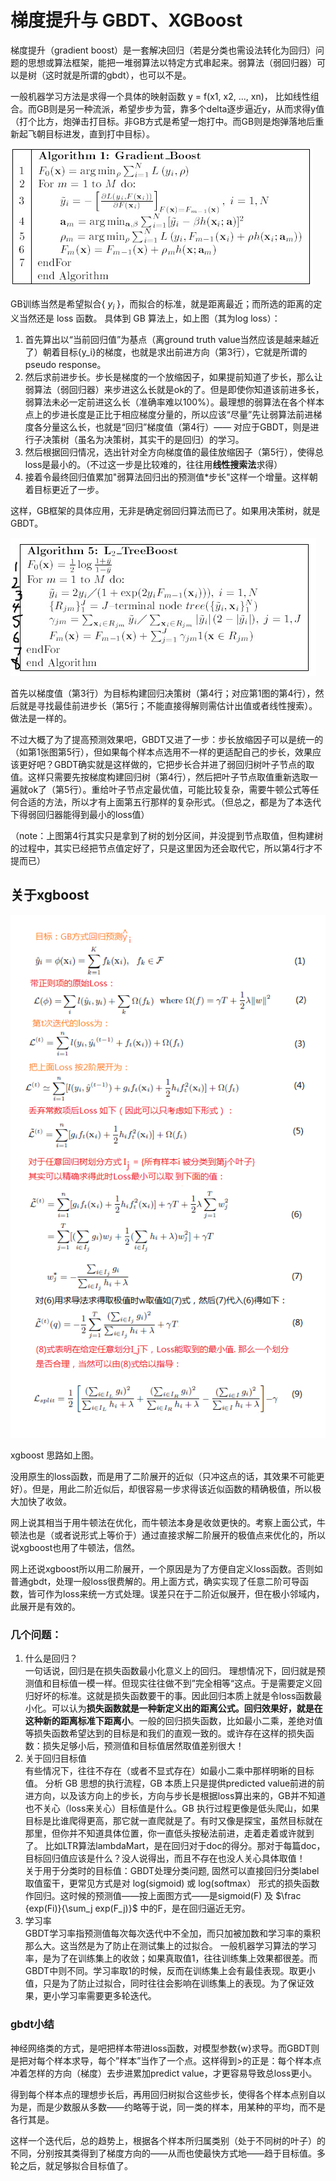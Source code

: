 # 梯度提升与 GBDT、XGBoost

梯度提升（gradient boost）是一套解决回归（若是分类也需设法转化为回归）问题的思想或算法框架，能把一堆弱算法以特定方式串起来。弱算法（弱回归器）可以是树（这时就是所谓的gbdt），也可以不是。

一般机器学习方法是求得一个具体的映射函数 y = f(x1, x2, ..., xn)， 比如线性组合。而GB则是另一种流派，希望步步为营，靠多个delta逐步逼近y，从而求得y值（打个比方，炮弹击打目标。非GB方式是希望一炮打中。而GB则是炮弹落地后重新起飞朝目标进发，直到打中目标）。 

![gradient boost algorithm](./img/gradient_boost_algorithm_1.png)

GB训练当然是希望拟合{ $y_i$ }，而拟合的标准，就是距离最近；而所选的距离的定义当然还是 loss 函数。
具体到 GB 算法上，如上图（其为log loss）：
1. 首先算出以“当前回归值”为基点（离ground truth value当然应该是越来越近了）朝着目标{y_i}的梯度，也就是求出前进方向（第3行），它就是所谓的 pseudo response。
2. 然后求前进步长。步长是梯度的一个放缩因子，如果提前知道了步长，那么让弱算法（弱回归器）来步进这么长就是ok的了。但是即使你知道该前进多长，弱算法未必一定前进这么长（准确率难以100%）。最理想的弱算法在各个样本点上的步进长度是正比于相应梯度分量的，所以应该“尽量”先让弱算法前进梯度各分量这么长，也就是“回归”梯度值（第4行）—— 对应于GBDT，则是进行子决策树（虽名为决策树，其实干的是回归）的学习。
3. 然后根据回归情况，选出针对全方向梯度值的最佳放缩因子（第5行），使得总loss是最小的。（不过这一步是比较难的，往往用**线性搜索法**求得）
4. 接着令最终回归值累加"弱算法回归出的预测值*步长"这样一个增量。这样朝着目标更近了一步。

这样，GB框架的具体应用，无非是确定弱回归算法而已了。如果用决策树，就是GBDT。

![l2 tree boost algorithm](./img/l2_treeboost_algorithm_5.png)

首先以梯度值（第3行）为目标构建回归决策树（第4行；对应第1图的第4行），然后就是寻找最佳前进步长（第5行；不能直接得解则需估计出值或者线性搜索）。做法是一样的。

不过大概了为了提高预测效果吧，GBDT又进了一步：步长放缩因子可以是统一的（如第1张图第5行），但如果每个样本点选用不一样的更适配自己的步长，效果应该更好吧？GBDT确实就是这样做的，它把步长合并进了弱回归树叶子节点的取值。这样只需要先按梯度构建回归树（第4行），然后把叶子节点取值重新选取一遍就ok了（第5行）。重给叶子节点定最优值，可能比较复杂，需要牛顿公式等任何合适的方法，所以才有上面第五行那样的复杂形式。（但总之，都是为了本迭代下得弱回归器能得到最小的loss值）

（note：上图第4行其实只是拿到了树的划分区间，并没提到节点取值，但构建树的过程中，其实已经把节点值定好了，只是这里因为还会取代它，所以第4行才不提而已）


## 关于xgboost

![xgboost](./img/xgboost.png)

xgboost 思路如上图。

没用原生的loss函数，而是用了二阶展开的近似（只冲这点的话，其效果不可能更好）。但是，用此二阶近似后，却很容易一步求得该近似函数的精确极值，所以极大加快了收敛。

网上说其相当于用牛顿法在优化，而牛顿法本身是收敛更快的。考察上面公式，牛顿法也是（或者说形式上等价于）通过直接求解二阶展开的极值点来优化的，所以说xgboost也用了牛顿法，信然。

网上还说xgboost所以用二阶展开，一个原因是为了方便自定义loss函数。否则如普通gbdt，处理一般loss很费解的。用上面方式，确实实现了任意二阶可导函数，皆可作为loss来统一方式处理。误差只在于二阶近似展开，但在极小邻域内，此展开是有效的。

### 几个问题：
1. 什么是回归？  
一句话说，回归是在损失函数最小化意义上的回归。
理想情况下，回归就是预测值和目标值一模一样。但现实往往做不到”完全相等“这点。于是需要定义回归好坏的标准。这就是损失函数要干的事。因此回归本质上就是令loss函数最小化。可以认为**损失函数就是一种新定义出的距离公式。回归效果好，就是在这种新的距离标准下距离小**。一般的回归损失函数，比如最小二乘，差绝对值等损失函数希望达到的目标是和我们的直观一致的。或许存在这样的损失函数：损失足够小后，预测值和目标值居然取值差别很大！
2. 关于回归目标值  
有些情况下，往往不存在（或者不显式存在）如最小二乘中那样明晰的目标值。
分析 GB 思想的执行流程，GB 本质上只是提供predicted value前进的前进方向，以及该方向上的步长，方向与步长是根据loss算出来的，GB并不知道也不关心（loss来关心）目标值是什么。GB 执行过程更像是低头爬山，如果目标是比谁爬得更高，那它就一直爬就是了。有时又像是探宝，虽然目标就在那里，但你并不知道具体位置，你一直低头按秘法前进，走着走着或许就到了。
比如LTR算法lambdaMart，是在回归对于doc的得分。那对于每篇doc，目标回归值应该是什么？没人说得出，而且不存在也没人关心具体取值！  
关于用于分类时的目标值：GBDT处理分类问题, 固然可以直接回归分类label取值蛮干，更常见方式是对 log(sigmoid) 或 log(softmax） 形式的损失函数作回归。这时候的预测值——按上面图方式——是sigmoid(F) 及 $\frac {exp(Fi)}{\sum_j exp(F_j)}$ 中的F，是在回归逼近无穷。
3. 学习率  
GBDT学习率指预测值每次每次迭代中不全加，而只加被加数和学习率的乘积那么大。这当然是为了防止在测试集上的过拟合。
一般机器学习算法的学习率，是为了在训练集上的收敛；如果真取值1，往往训练集上效果都很差。而GBDT中则不同。学习率取1的时候，反而在训练集上会有最佳表现。取更小值，只是为了防止过拟合，同时往往会影响在训练集上的表现。为了保证效果，更小学习率需要更多轮迭代。


### gbdt小结
神经网络类的方式，是吧把样本带进loss函数，对模型参数{w}求导。而GBDT则是把对每个样本求导，每个”样本”当作了一个点。这样得到>的正是：每个样本点冲着怎样的方向（梯度）去步进累加predict value，才更容易导致总loss更小。

得到每个样本点的理想步长后，再用回归树拟合这些步长，使得各个样本点别自以为是，而是少数服从多数——约略等于说，同一类的样本，用某种的平均，而不是各行其是。

这样一个迭代后，总的趋势上，根据各个样本所归属类别（处于不同树的叶子）的不同，分别按其类得到了梯度方向的——从而也使最快方式地——趋于目标值。多轮之后，就足够拟合目标值了。
